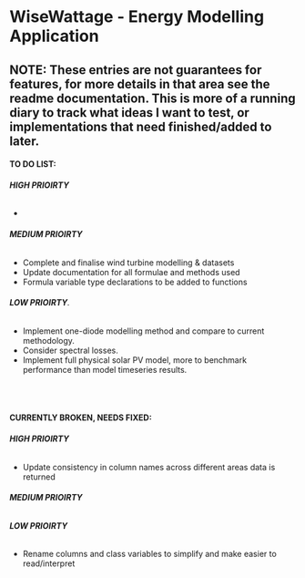 # WiseWattage - Energy Modelling Application

## **NOTE:** These entries are not guarantees for features, for more details in that area see the readme documentation. This is more of a running diary to track what ideas I want to test, or implementations that need finished/added to later. 


#### **TO DO LIST:**
###### **HIGH PRIOIRTY**
-

###### **MEDIUM PRIOIRTY**
- Complete and finalise wind turbine modelling & datasets
- Update documentation for all formulae and methods used
- Formula variable type declarations to be added to functions

###### **LOW PRIOIRTY**.
- Implement one-diode modelling method and compare to current methodology.
- Consider spectral losses.
- Implement full physical solar PV model, more to benchmark performance than model timeseries results.


<br><br>

#### **CURRENTLY BROKEN, NEEDS FIXED:**
###### **HIGH PRIOIRTY**
- Update consistency in column names across different areas data is returned



###### **MEDIUM PRIOIRTY**


###### **LOW PRIOIRTY**
- Rename columns and class variables to simplify and make easier to read/interpret

